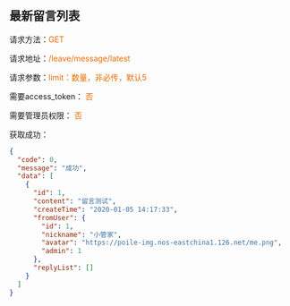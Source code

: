 ## 最新留言列表

<p>请求方法：<span style="color:#e96900">GET</p>
<p>请求地址：<span style="color:#e96900">/leave/message/latest</span></p>
<p>请求参数：<span style="color:#e96900">limit：数量，非必传，默认5</span></p>
<p>需要access_token： <span style="color:#e96900">否</span></p>
<p>需要管理员权限： <span style="color:#e96900">否</span></p>

获取成功：
```json
{
  "code": 0,
  "message": "成功",
  "data": [
    {
      "id": 1,
      "content": "留言测试",
      "createTime": "2020-01-05 14:17:33",
      "fromUser": {
        "id": 1,
        "nickname": "小管家",
        "avatar": "https://poile-img.nos-eastchina1.126.net/me.png",
		"admin": 1
      },
      "replyList": []
    }
  ]
}
```
